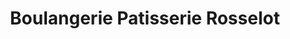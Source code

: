 ---
title: "Boulangerie Patisserie Rosselot"
url: /vic-le-comte/boulangerie-patisserie-rosselot/
shop: Bäckerei
---